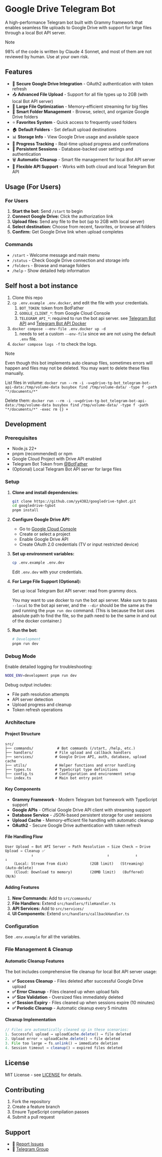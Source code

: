 # Google Drive Telegram Bot

A high-performance Telegram bot built with Grammy framework that enables seamless file uploads to Google Drive with support for large files through a local Bot API server.

> [!NOTE]
> 98% of the code is written by Claude 4 Sonnet, and most of them are not reviewed by human.
> Use at your own risk.

## Features

- 🔐 **Secure Google Drive Integration** - OAuth2 authentication with token refresh
- 📤 **Advanced File Upload** - Support for all file types up to 2GB (with local Bot API server)
- 🚀 **Large File Optimization** - Memory-efficient streaming for big files
- 📁 **Smart Folder Management** - Browse, select, and organize Google Drive folders
- ⭐ **Favorites System** - Quick access to frequently used folders
- 🏠 **Default Folders** - Set default upload destinations
- 📊 **Storage Info** - View Google Drive usage and available space
- 🔄 **Progress Tracking** - Real-time upload progress and confirmations
- 💾 **Persistent Sessions** - Database-backed user settings and authentication
- 🗑️ **Automatic Cleanup** - Smart file management for local Bot API server
- 🔧 **Flexible API Support** - Works with both cloud and local Telegram Bot API


## Usage (For Users)

### For Users

1. **Start the bot:** Send `/start` to begin
2. **Connect Google Drive:** Click the authorization link
3. **Upload files:** Send any file to the bot (up to 2GB with local server)
4. **Select destination:** Choose from recent, favorites, or browse all folders
5. **Confirm:** Get Google Drive link when upload completes

### Commands

- `/start` - Welcome message and main menu
- `/status` - Check Google Drive connection and storage info
- `/folders` - Browse and manage folders
- `/help` - Show detailed help information

## Self host a bot instance

1. Clone this repo
2. `cp .env.example .env.docker`, and edit the file with your credentials.
   1. `BOT_TOKEN`: token from BotFather
   2. `GOOGLE_CLIENT_*`: from Google Cloud Console
   3. `TELEGRAM_API_*`: required to run the bot api server. see [Telegram Bot API](https://github.com/tdlib/telegram-bot-api) and [Telegram Bot API Docker](https://github.com/aiogram/telegram-bot-api)
3. `docker compose --env-file .env.docker up -d`
   1. needs to set a custom `--env-file` since we are not using the default `.env` file.
4. `docker compose logs -f` to check the logs.

> [!NOTE]
> Even though this bot implements auto cleanup files, sometimes errors will happen and files may not be deleted. You may want to delete these files manually.
> 
> List files in volume: `docker run --rm -i -v=gdrive-tg-bot_telegram-bot-api-data:/tmp/volume-data busybox find /tmp/volume-data/ -type f -path "*/documents/*"`
> 
> Delete them: `docker run --rm -i -v=gdrive-tg-bot_telegram-bot-api-data:/tmp/volume-data busybox find /tmp/volume-data/ -type f -path "*/documents/*" -exec rm {} +`

## Development

### Prerequisites

- Node.js 22+ 
- pnpm (recommended) or npm
- Google Cloud Project with Drive API enabled
- Telegram Bot Token from [@BotFather](https://t.me/botfather)
- (Optional) Local Telegram Bot API server for large files

### Setup

1. **Clone and install dependencies:**
   ```bash
   git clone https://github.com/yy4382/googledrive-tgbot.git
   cd googledrive-tgbot
   pnpm install
   ```

2. **Configure Google Drive API:**
   - Go to [Google Cloud Console](https://console.cloud.google.com)
   - Create or select a project
   - Enable Google Drive API
   - Create OAuth 2.0 credentials (TV or input restricted device)

3. **Set up environment variables:**
   ```bash
   cp .env.example .env.dev
   ```
   
   Edit `.env.dev` with your credentials.

4. **For Large File Support (Optional):**
   
   Set up local Telegram Bot API server: read from grammy docs.
   
   You may want to use docker to run the bot api server. Make sure to pass `--local` to the bot api server, and the `--dir` should be the same as the pwd running the `pnpm run dev` command. (This is because the bot uses absolute path to find the file, so the path need to be the same in and out of the docker container.)

5. **Run the bot:**
   ```bash
   # Development
   pnpm run dev
   ```

### Debug Mode

Enable detailed logging for troubleshooting:
```bash
NODE_ENV=development pnpm run dev
```

Debug output includes:
- File path resolution attempts
- API server detection
- Upload progress and cleanup
- Token refresh operations

### Architecture

#### Project Structure
```
src/
├── commands/           # Bot commands (/start, /help, etc.)
├── handlers/          # File upload and callback handlers  
├── services/          # Google Drive API, auth, database, upload cache
├── utils/             # Helper functions and error handling
├── types.ts           # TypeScript type definitions
├── config.ts          # Configuration and environment setup
└── index.ts           # Main bot entry point
```

#### Key Components

- **Grammy Framework** - Modern Telegram bot framework with TypeScript support
- **Google APIs** - Official Google Drive API client with streaming support
- **Database Service** - JSON-based persistent storage for user sessions
- **Upload Cache** - Memory-efficient file handling with automatic cleanup
- **OAuth2** - Secure Google Drive authentication with token refresh

#### File Handling Flow

```
User Upload → Bot API Server → Path Resolution → Size Check → Drive Upload → Cleanup ✅
            ↓                                  ↓            ↓             ↓
    (Local: Stream from disk)          (2GB limit)   (Streaming)   (Auto-delete)
    (Cloud: Download to memory)        (20MB limit)   (Buffered)    (N/A)
```

#### Adding Features

1. **New Commands:** Add to `src/commands/`
2. **File Handlers:** Extend `src/handlers/fileHandler.ts`
3. **API Services:** Add to `src/services/`
4. **UI Components:** Extend `src/handlers/callbackHandler.ts`

### Configuration

See `.env.example` for all the variables.

### File Management & Cleanup

#### Automatic Cleanup Features

The bot includes comprehensive file cleanup for local Bot API server usage:

- **✅ Success Cleanup** - Files deleted after successful Google Drive upload
- **✅ Error Cleanup** - Files cleaned up when upload fails
- **✅ Size Validation** - Oversized files immediately deleted
- **✅ Session Expiry** - Files cleaned up when sessions expire (10 minutes)
- **✅ Periodic Cleanup** - Automatic cleanup every 5 minutes

#### Cleanup Implementation

```typescript
// Files are automatically cleaned up in these scenarios:
1. Successful upload → uploadCache.delete() → file deleted
2. Upload error → uploadCache.delete() → file deleted  
3. File too large → fs.unlink() → immediate deletion
4. Session timeout → cleanup() → expired files deleted
```

## License

MIT License - see [LICENSE](LICENSE) for details.

## Contributing

1. Fork the repository
2. Create a feature branch
3. Ensure TypeScript compilation passes
4. Submit a pull request

## Support

- 🐛 [Report Issues](https://github.com/yy4382/googledrive-tgbot/issues)
- 💬 [Telegram Group](https://t.me/YunfiDiscuz)
